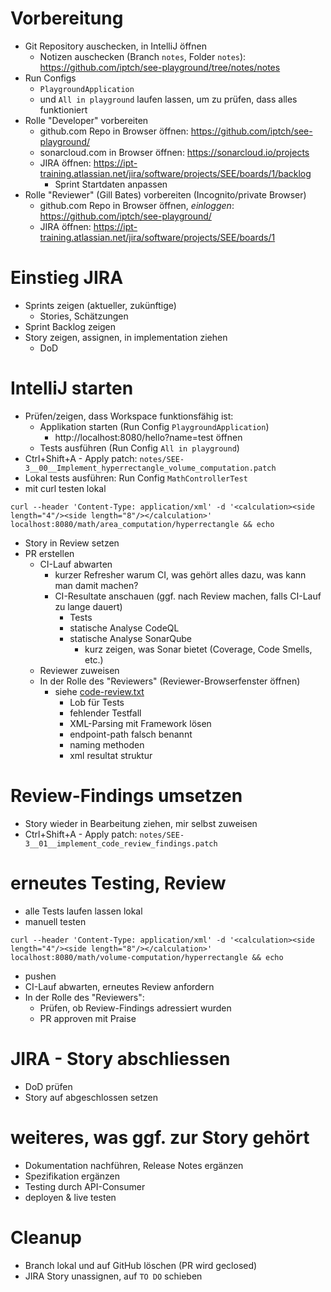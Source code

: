 # Vorbereitung
- Git Repository auschecken, in IntelliJ öffnen
  - Notizen auschecken (Branch `notes`, Folder `notes`): https://github.com/iptch/see-playground/tree/notes/notes
- Run Configs 
  - `PlaygroundApplication` 
  - und `All in playground` laufen lassen, um zu prüfen, dass alles funktioniert
- Rolle "Developer" vorbereiten
  - github.com Repo in Browser öffnen: https://github.com/iptch/see-playground/
  - sonarcloud.com in Browser öffnen: https://sonarcloud.io/projects
  - JIRA öffnen: https://ipt-training.atlassian.net/jira/software/projects/SEE/boards/1/backlog
    - Sprint Startdaten anpassen
- Rolle "Reviewer" (Gill Bates) vorbereiten (Incognito/private Browser)
  - github.com Repo in Browser öffnen, *einloggen*: https://github.com/iptch/see-playground/
  - JIRA öffnen: https://ipt-training.atlassian.net/jira/software/projects/SEE/boards/1

# Einstieg JIRA
- Sprints zeigen (aktueller, zukünftige)
  - Stories, Schätzungen
- Sprint Backlog zeigen
- Story zeigen, assignen, in implementation ziehen
  - DoD

# IntelliJ starten
- Prüfen/zeigen, dass Workspace funktionsfähig ist:
  - Applikation starten (Run Config `PlaygroundApplication`)
    - http://localhost:8080/hello?name=test öffnen
  - Tests ausführen (Run Config `All in playground`)
- Ctrl+Shift+A - Apply patch: `notes/SEE-3__00__Implement_hyperrectangle_volume_computation.patch`
- Lokal tests ausführen: Run Config `MathControllerTest`
- mit curl testen lokal
```shell
curl --header 'Content-Type: application/xml' -d '<calculation><side length="4"/><side length="8"/></calculation>' localhost:8080/math/area_computation/hyperrectangle && echo
```
- Story in Review setzen
- PR erstellen
  - CI-Lauf abwarten
    - kurzer Refresher warum CI, was gehört alles dazu, was kann man damit machen?
    - CI-Resultate anschauen (ggf. nach Review machen, falls CI-Lauf zu lange dauert)
      - Tests
      - statische Analyse CodeQL
      - statische Analyse SonarQube
        - kurz zeigen, was Sonar bietet (Coverage, Code Smells, etc.)
  - Reviewer zuweisen
  - In der Rolle des "Reviewers" (Reviewer-Browserfenster öffnen)
    - siehe [code-review.txt](code-review.txt)
      - Lob für Tests
      - fehlender Testfall
      - XML-Parsing mit Framework lösen
      - endpoint-path falsch benannt
      - naming methoden
      - xml resultat struktur

# Review-Findings umsetzen
- Story wieder in Bearbeitung ziehen, mir selbst zuweisen
- Ctrl+Shift+A - Apply patch: `notes/SEE-3__01__implement_code_review_findings.patch`

# erneutes Testing, Review
- alle Tests laufen lassen lokal
- manuell testen
```shell
curl --header 'Content-Type: application/xml' -d '<calculation><side length="4"/><side length="8"/></calculation>' localhost:8080/math/volume-computation/hyperrectangle && echo
```
- pushen
- CI-Lauf abwarten, erneutes Review anfordern
- In der Rolle des "Reviewers":
  - Prüfen, ob Review-Findings adressiert wurden
  - PR approven mit Praise

# JIRA - Story abschliessen
- DoD prüfen
- Story auf abgeschlossen setzen

# weiteres, was ggf. zur Story gehört
- Dokumentation nachführen, Release Notes ergänzen
- Spezifikation ergänzen
- Testing durch API-Consumer
- deployen & live testen

# Cleanup
- Branch lokal und auf GitHub löschen (PR wird geclosed)
- JIRA Story unassignen, auf `TO DO` schieben